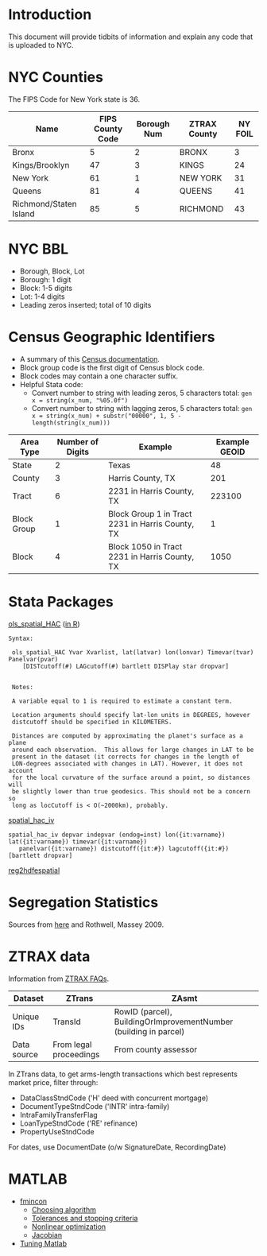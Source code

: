 
# Introduction 

This document will provide tidbits of information and explain any code that is uploaded to NYC. 

# NYC Counties 

The FIPS Code for New York state is 36.

Name | FIPS County Code  | Borough Num | ZTRAX County | NY FOIL |
---- | ---------------- | ----------- | ------------ | -------- |
Bronx | 5 | 2 | BRONX | 3 
Kings/Brooklyn | 47 | 3 | KINGS | 24
New York | 61 | 1 | NEW YORK | 31 
Queens | 81 | 4 | QUEENS | 41
Richmond/Staten Island | 85 | 5 | RICHMOND | 43

# NYC BBL 

- Borough, Block, Lot
- Borough: 1 digit 
- Block: 1-5 digits 
- Lot: 1-4 digits
- Leading zeros inserted; total of 10 digits

# Census Geographic Identifiers 

- A summary of this [Census documentation](https://www.census.gov/programs-surveys/geography/guidance/geo-identifiers.html). 
- Block group code is the first digit of Census block code. 
- Block codes may contain a one character suffix.
- Helpful Stata code: 
    - Convert number to string with leading zeros, 5 characters total: `gen x = string(x_num, "%05.0f")`
    - Convert number to string with lagging zeros, 5 characters total: `gen x = string(x_num) + substr("00000", 1, 5 - length(string(x_num)))`

    
Area Type | Number of Digits | Example | Example GEOID 
--------- | ---------------- | ------- | -------------
State | 2 | Texas | 48 
County | 3 | Harris County, TX | 201
Tract | 6 | 2231 in Harris County, TX | 223100
Block Group | 1 | Block Group 1 in Tract 2231 in Harris County, TX | 1 
Block | 4 | Block 1050 in Tract 2231 in Harris County, TX | 1050 

# Stata Packages 

[ols_spatial_HAC](http://www.fight-entropy.com/2010/06/standard-error-adjustment-ols-for.html) ([in R](http://www.trfetzer.com/using-r-to-estimate-spatial-hac-errors-per-conley/))

```
Syntax:

 ols_spatial_HAC Yvar Xvarlist, lat(latvar) lon(lonvar) Timevar(tvar) Panelvar(pvar) 
    [DISTcutoff(#) LAGcutoff(#) bartlett DISPlay star dropvar]

 
 Notes:
 
 A variable equal to 1 is required to estimate a constant term.
 
 Location arguments should specify lat-lon units in DEGREES, however
 distcutoff should be specified in KILOMETERS. 

 Distances are computed by approximating the planet's surface as a plane
 around each observation.  This allows for large changes in LAT to be
 present in the dataset (it corrects for changes in the length of
 LON-degrees associated with changes in LAT). However, it does not account
 for the local curvature of the surface around a point, so distances will
 be slightly lower than true geodesics. This should not be a concern so
 long as locCutoff is < O(~2000km), probably.

 ```

 [spatial_hac_iv](http://fmwww.bc.edu/repec/bocode/s/spatial_hac_iv.sthlp)
 
 ```
 spatial_hac_iv depvar indepvar (endog=inst) lon({it:varname}) lat({it:varname}) timevar({it:varname}) 
    panelvar({it:varname}) distcutoff({it:#}) lagcutoff({it:#}) [bartlett dropvar]
```

[reg2hdfespatial](http://www.trfetzer.com/conley-spatial-hac-errors-with-fixed-effects/)

# Segregation Statistics 

Sources from [here](https://www.census.gov/topics/housing/housing-patterns/guidance/appendix-b.html) and Rothwell, Massey 2009. 

# ZTRAX data 

Information from [ZTRAX FAQs](https://www.zillow.com/research/ztrax/ztrax-faqs/).

Dataset | ZTrans | ZAsmt 
------- | ------ | -----
Unique IDs | TransId | RowID (parcel), BuildingOrImprovementNumber (building in parcel)
Data source | From legal proceedings | From county assessor

In ZTrans data, to get arms-length transactions which best represents market price, filter through: 
- DataClassStndCode ('H' deed with concurrent mortgage)
- DocumentTypeStndCode ('INTR' intra-family)
- IntraFamilyTransferFlag
- LoanTypeStndCode ('RE' refinance)
- PropertyUseStndCode

For dates, use DocumentDate (o/w SignatureDate, RecordingDate)

 # MATLAB 
 
 - [fmincon](https://www.mathworks.com/help/optim/ug/fmincon.html)
    - [Choosing algorithm](https://www.mathworks.com/help/optim/ug/choosing-the-algorithm.html#bsbwxm7) 
    - [Tolerances and stopping criteria](https://www.mathworks.com/help/optim/ug/tolerances-and-stopping-criteria.html)
    - [Nonlinear optimization](http://math.lbl.gov/~mjzahr/content/cme292/aut14/lec/lec04.pdf)
    - [Jacobian](https://en.wikipedia.org/wiki/Jacobian_matrix_and_determinant)
- [Tuning Matlab](http://www.bu.edu/tech/files/2014/06/matlabTuning.pdf)
